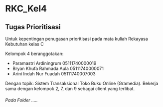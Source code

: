 # RKC_Kel4

## Tugas Prioritisasi

Untuk kepentingan penugasan prioritisasi pada mata kuliah Rekayasa Kebutuhan kelas C

Kelompok 4 beranggotakan:
* Paramastri Ardiningrum 05111740000019
* Bryan Khufa Rahmada Aula 05111740000071
* Arini Indah Nur Fuadah 05111740007003

Dengan topik: Sistem Transaksional Toko Buku Online (Gramedia). Bekerja sama dengan kelompok 2, 7, dan 9 sebagai client yang terlibat.

###### Pada Folder .....


